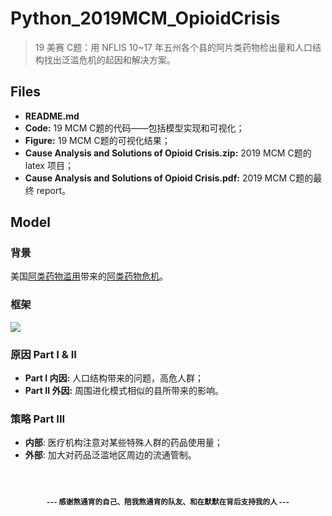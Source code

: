 # Python_2019MCM_OpioidCrisis

> 19 美赛 C题：用 NFLIS 10~17 年五州各个县的阿片类药物检出量和人口结构找出泛滥危机的起因和解决方案。



## Files

- **README.md**
- **Code:** 19 MCM C题的代码——包括模型实现和可视化；
- **Figure:** 19 MCM C题的可视化结果；
- **Cause Analysis and Solutions of Opioid Crisis.zip:** 2019 MCM C题的 latex 项目；
- **Cause Analysis and Solutions of Opioid Crisis.pdf:** 2019 MCM C题的最终 report。



## Model

### 背景

美国[阿类药物滥用](https://www.douban.com/note/643780635/)带来的[阿类药物危机](https://www.cnbeta.com/articles/tech/640475.htm)。

### 框架

![](https://ws4.sinaimg.cn/large/006tNc79ly1fzoqcf19osj30qo0f00vr.jpg)

### 原因 Part I & II

- **Part I 内因:** 人口结构带来的问题，高危人群；
- **Part II 外因:** 周围进化模式相似的县所带来的影响。

### 策略 Part III

- **内部**: 医疗机构注意对某些特殊人群的药品使用量；
- **外部**: 加大对药品泛滥地区周边的流通管制。



<p align="center">
	<strong><small>
		</br></br></br>
		--- 感谢熬通宵的自己、陪我熬通宵的队友、和在默默在背后支持我的人 ---
	</small></strong>
</p>


